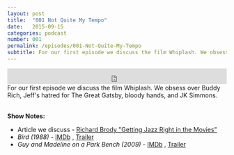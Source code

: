 ```yaml
---
layout: post
title:  "001 Not Quite My Tempo"
date:   2015-09-15
categories: podcast
number: 001
permalink: /episodes/001-Not-Quite-My-Tempo
subtitle: For our first episode we discuss the film Whiplash. We obsess over Buddy Rich, Jeff's hatred for The Great Gatsby, bloody hands, and JK Simmons.
---
```


<iframe frameborder='0' height='36px' scrolling='no' seamless src='https://simplecast.fm/e/17281?style=dark' width='100%'></iframe>

<br>
<span class="episode_text">For our first episode we discuss the film Whiplash. We obsess over Buddy Rich, Jeff's hatred for The Great Gatsby, bloody hands, and JK Simmons.</span>
<br><br>

**Show Notes:**

* Article we discuss - [Richard Brody "Getting Jazz Right in the Movies"](http://www.newyorker.com/culture/richard-brody/whiplash-getting-jazz-right-movies)
* *Bird (1988)* - [IMDb](http://www.imdb.com/title/tt0094747/) , [Trailer](https://www.youtube.com/watch?v=2qaSYknbapk)
* *Guy and Madeline on a Park Bench (2009)* - [IMDb](http://www.imdb.com/title/tt1337193/) , [Trailer](https://www.youtube.com/watch?v=KJUzALdI--k)

